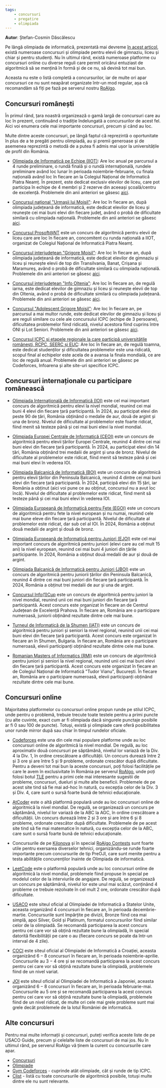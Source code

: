 ```yaml
---
tags:
    - concursuri
    - pregatire
    - olimpiada
---
```


**Autor**: Ștefan-Cosmin Dăscălescu

Pe lângă olimpiada de informatică, prezentată mai devreme [în acest
articol](https://edu.roalgo.ro/olimpiada/olympiad-info/), există numeroase
concursuri și olimpiade pentru elevii de gimnaziu, liceu și chiar și pentru
studenți. Nu în ultimul rând, există numeroase platforme cu concursuri online cu
diverse reguli care permit oricărui entuziast de algoritmică să se mențină în
formă și de ce nu, să devină tot mai bun.

Aceasta nu este o listă completă a concursurilor, iar de multe ori apar
concursuri ce nu sunt neapărat organizate într-un mod regular, așa că recomandăm
să fiți pe fază pe serverul nostru [RoAlgo](https://discord.gg/roalgo/).

## Concursuri românești

În primul rând, țara noastră organizează o gamă largă de concursuri care au loc
în prezent, continuând o tradiție îndelungată a concursurilor de acest fel. Aici
voi enumera cele mai importante concursuri, precum și când au loc.

Multe dintre aceste concursuri, pe lângă faptul că reprezintă o oportunitate în
plus de a te pregăti pentru olimpiadă, au și premii generoase și de asemenea
reprezintă o metodă de a putea fi admis mai ușor la universitățile de profil din
România.

- [Olimpiada de Informatică pe Echipe (IIOT)](http://cni.nt.edu.ro/ioit/): Are
  loc anual pe parcursul a $4$ runde preliminare, o rundă finală și o rundă
  internațională, rundele preliminare având loc lunar în perioada
  noiembrie-februarie, cu finala națională având loc în fiecare an la Colegiul
  Național de Informatică Piatra Neamț. În prezent, este dedicat exclusiv
  elevilor de liceu, care pot participa în echipe de $4$ membri și $2$ rezerve
  din aceeași școală/centru de excelență. Problemele din anii anteriori se
  găsesc [aici](https://kilonova.ro/problem_lists/128).

- [Concursul național "Urmașii lui Moisil"](https://infosv.ro/urmasii2024/): Are
  loc în fiecare an, după olimpiada județeană de informatică, este dedicat
  elevilor de liceu și reunește cei mai buni elevi din fiecare județ, având o
  probă de dificultate similară cu olimpiada națională. Problemele din anii
  anteriori se găsesc [aici](https://kilonova.ro/problem_lists/1037).

- [Concursul
  Prosoft@NT](http://cni.nt.edu.ro/new/index.php/category/concurs-2024/) este un
  concurs de algoritmică pentru elevii de liceu care are loc în fiecare an,
  concomitent cu runda națională a IIOT, organizat de Colegiul Național de
  Informatică Piatra Neamț.

- [Concursul interjudețean "Grigore
  Moisil"](https://www.pbinfo.ro/articole/32950/grigore-moisil-2024): Are loc în
  fiecare an, după olimpiada județeană de informatică, este dedicat elevilor de
  gimnaziu și liceu și reunește elevii de top din Transilvania, Banat, Crișana
  și Maramureș, având o probă de dificultate similară cu olimpiada națională.
  Problemele din anii anteriori se găsesc
  [aici](https://kilonova.ro/problem_lists/1048).

- [Concursul interjudețean "Info
  Oltenia"](http://www.greceanu.ro/concursuri/InfoOltenia2024/index.html): Are
  loc în fiecare an, de regulă iarna, este dedicat elevilor de gimnaziu și liceu
  și reunește elevii de top din Oltenia, având o probă de dificultate similară
  cu olimpiada județeană. Problemele din anii anteriori se găsesc
  [aici](https://kilonova.ro/problem_lists/172).

- [Concursul "Adolescent Grigore Moisil"](https://agm-contest.com/): Are loc în
  fiecare an, pe parcursul a mai multor runde, este dedicat elevilor de gimnaziu
  și liceu și are reguli similare cu cele ale concursului ICPC (echipe de $3$
  persoane), dificultatea problemelor fiind ridicată, nivelul acestora fiind
  cuprins între ONI și Lot Seniori. Problemele din anii anteriori se găsesc
  [aici](https://codeforces.com/gyms/page/2?searchByNameOrIdQuery=AGM&searchByProblem=false).

- [Concursul ICPC și etapele regionale la care participă universitățile
  românești, RCPC, SEERC și EUC](http://acm.ro/): Are loc în fiecare an, de
  regulă toamna, este dedicat studenților și dificultatea problemelor este una
  ridicată, scopul final al echipelor este acela de a avansa la finala mondială,
  ce are loc de regulă anual. Problemele din anii anteriori se găsesc pe
  Codeforces, Infoarena și alte site-uri specifice ICPC.

## Concursuri internaționale cu participare românească

- [Olimpiada Internațională de Informatică (IOI)](https://ioinformatics.org/)
  este cel mai important concurs de algoritmică pentru elevi la nivel mondial,
  reunind cei mai buni $4$ elevi din fiecare țară participantă. În 2024, au
  participat elevi din peste $90$ de țări, România obținând o medalie de aur,
  două de argint și una de bronz. Nivelul de dificultate al problemelor este
  foarte ridicat, fiind menit să testeze până și cei mai buni elevi la nivel
  mondial.

- [Olimpiada Europei Centrale de Informatică
  (CEOI)](https://ceoi2024.fi.muni.cz/) este un concurs de algoritmică pentru
  elevii țărilor Europei Centrale, reunind $4$ dintre cei mai buni elevi din
  fiecare țară participantă. În 2024, au participat elevi din $14$ țări, România
  obținând trei medalii de argint și una de bronz. Nivelul de dificultate al
  problemelor este ridicat, fiind menit să testeze până și cei mai buni elevi în
  vederea IOI.

- [Olimpiada Balcanică de Informatică (BOI)](https://boi2024.cs.org.mk/) este un
  concurs de algoritmică pentru elevii țărilor din Peninsula Balcanică, reunind
  $4$ dintre cei mai buni elevi din fiecare țară participantă. În 2024,
  participă elevi din $15$ țări, iar România a obținut (aici voi pune ce au
  obținut, concursul nu a avut loc încă). Nivelul de dificultate al problemelor
  este ridicat, fiind menit să testeze până și cei mai buni elevi în vederea
  IOI.

- [Olimpiada Europeană de Informatică pentru Fete (EGOI)](https://egoi.org/)
  este un concurs de algoritmică pentru fete la nivel european și nu numai,
  reunind cele mai bune eleve din fiecare țară participantă. Nivelul de
  dificultate al problemelor este ridicat, dar sub cel al IOI. În $2024$,
  România a obținut două medalii de argint și două de bronz.

- [Olimpiada Europeană de Informatică pentru Juniori
  (EJOI)](https://olympiads.jsoft.am/) este cel mai important concurs de
  algoritmică pentru juniori (elevi care au cel mult $15$ ani) la nivel
  european, reunind cei mai buni $4$ juniori din țările participante. În $2024$,
  România a obținut două medalii de aur și două de argint.

- [Olimpiada Balcanică de Informatică pentru Juniori
  (JBOI)](https://jboi2023.cs.org.mk/) este un concurs de algoritmică pentru
  juniorii țărilor din Peninsula Balcanică, reunind $4$ dintre cei mai buni
  juniori din fiecare țară participantă. În $2024$, România a obținut trei
  medalii de aur și una de argint.

- [Concursul Info(1)Cup](https://www.info1cup.com/) este un concurs de
  algoritmică pentru juniori la nivel mondial, reunind unii cei mai buni juniori
  din fiecare țară participantă. Acest concurs este organizat în fiecare an de
  Centrul Județean de Excelență Prahova. În fiecare an, România are o
  participare numeroasă, juniorii obținând rezultate dintre cele mai bune.

- [Turneul de Informatică de la Shumen (IATI)](https://iati-shu.org/) este un
  concurs de algoritmică pentru juniori și seniori la nivel regional, reunind
  unii cei mai buni elevi din fiecare țară participantă. Acest concurs este
  organizat în fiecare an în Shumen, Bulgaria. În fiecare an, România are o
  participare numeroasă, elevii participanți obținând rezultate dintre cele mai
  bune.

- [Romanian Masters of Informatics (RMI)](https://rmi.lbi.ro/rmi_2023/) este un
  concurs de algoritmică pentru juniori și seniori la nivel regional, reunind
  unii cei mai buni elevi din fiecare țară participantă. Acest concurs este
  organizat în fiecare an de Colegiul Național de Informatică "Tudor Vianu",
  București. În fiecare an, România are o participare numeroasă, elevii
  participanți obținând rezultate dintre cele mai bune.

## Concursuri online

Majoritatea platformelor cu concursuri online propun runde pe stilul ICPC, unde
pentru o problemă, trebuie trecute toate testele pentru a primi puncte (cu alte
cuvinte, exact cum ar fi olimpiada dacă singurele punctaje posibile ar fi $0$
sau $100$ de puncte). Totuși, există și olimpiade care oferă posibilitatea unor
runde mirror după sau chiar în timpul rundelor oficiale.

- [Codeforces](https://codeforces.com/) este una din cele mai populare platforme
  unde au loc concursuri online de algoritmică la nivel mondial. De regulă, au
  loc aproximativ două concursuri pe săptămână, nivelul lor variază de la Div. 4
  la Div. 1, în ordine crescătoare a dificultății. Un concurs durează între $2$
  și $3$ ore și are între $5$ și $9$ probleme, ordonate crescător după
  dificultate. Pentru a deveni tot mai bun la aceste concursuri, poți folosi
  facilitățile pe care le avem în exclusivitate în România pe serverul
  [RoAlgo](https://discord.gg/roalgo/), unde poți folosi botul
  [TLE](https://codeforces.com/blog/entry/68927) pentru a primi cele mai
  interesante sugestii de probleme, concursuri, dueluri și multe alte beneficii.
  Problemele de pe acest site tind să fie mai ad-hoc în natură, cu excepția
  celor de la Div. 3 și Div. 4, care sunt o sursă foarte bună de tehnici
  educaționale.

- [AtCoder](https://atcoder.jp/) este o altă platformă populară unde au loc
  concursuri online de algoritmică la nivel mondial. De regulă, se organizează
  un concurs pe săptămână, nivelul lor variază de la ABC la AGC, în ordine
  crescătoare a dificultății. Un concurs durează între $2$ și $3$ ore și are
  între $6$ și $8$ probleme, ordonate crescător după dificultate. Problemele de
  pe acest site tind să fie mai matematice în natură, cu excepția celor de la
  ABC, care sunt o sursă foarte bună de tehnici educaționale.

- Concursurile de pe [Kilonova](https://kilonova.ro/) și în special [RoAlgo
  Contests](https://kilonova.ro/problem_lists/464) sunt foarte utile pentru
  exersarea diverselor tehnici, organizându-se runde foarte importante precum
  concursurile de tip PreOJI, care sunt menite pentru a testa abilitățile
  concurenților înainte de Olimpiada de informatică.

- [LeetCode](https://leetcode.com/) este o platformă populară unde au loc
  concursuri online de algoritmică la nivel mondial, problemele fiind propuse în
  special pe modelul celor de la interviurile de angajare. De regulă, se
  organizează un concurs pe săptămână, nivelul lor este unul mai scăzut,
  conținând $4$ probleme ce trebuie rezolvate în cel mult $2$ ore, ordonate
  crescător după dificultate.

- [USACO](https://usaco.org/) este siteul oficial al Olimpiadei de Informatică a
  Statelor Unite, aceasta organizând $4$ concursuri în fiecare an, în perioada
  decembrie-martie. Concursurile sunt împărțite pe divizii, Bronze fiind cea mai
  simplă, apoi Silver, Gold și Platinum, formatul concursurilor fiind similar
  celor de la olimpiadă. Se recomandă participarea la acest concurs pentru cei
  care vor să obțină rezultate bune la olimpiadă, în special datorită
  flexibilității pe care o au (fiecare concurs se poate da într-un interval de
  $4$ zile).

- [COCI](https://hsin.hr/coci/) este siteul oficial al Olimpiadei de Informatică
  a Croației, aceasta organizând $6-8$ concursuri în fiecare an, în perioada
  noiembrie-aprilie. Concursurile au $3-4$ ore și se recomandă participarea la
  acest concurs pentru cei care vor să obțină rezultate bune la olimpiadă,
  problemele fiind de un nivel variat.

- [JOI](https://contests.ioi-jp.org/) este siteul oficial al Olimpiadei de
  Informatică a Japoniei, aceasta organizând $6-8$ concursuri în fiecare an, în
  perioada februarie-mai. Concursurile au $5$ ore și se recomandă participarea
  la acest concurs pentru cei care vor să obțină rezultate bune la olimpiadă,
  problemele fiind de un nivel ridicat, de multe ori cele mai grele probleme
  sunt mai grele decât problemele de la lotul României de informatică.

## Alte concursuri

Pentru mai multe informații și concursuri, puteți verifica aceste liste de pe
USACO Guide, precum și celelalte liste de concursuri de mai jos. Nu în ultimul
rând, pe serverul RoAlgo vă ținem la curent cu concursurile care apar.

- [Concursuri](https://usaco.guide/general/contests?lang=cpp)
- [Olimpiade](https://usaco.guide/general/olympiads)
- [Gym Codeforces](https://codeforces.com/gyms) - cuprinde atât olimpiade, cât
  și runde de tip ICPC.
- [Clist](https://clist.by/) - listă cu toate concursurile de algoritmică
  posibile, totuși multe dintre ele nu sunt relevante.
